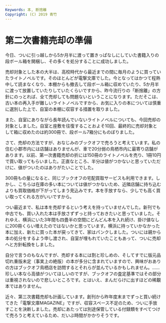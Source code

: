 ```yaml
---
Keywords: 本, 断捨離
Copyright: (C) 2019 青竹
---
```


# 第二次書籍売却の準備

今日、ついに引っ越しから5か月半に渡って置きっぱなしにしていた書籍入りの段ボール箱を開梱し、その多くを処分することに成功しました。

売却対象とした本の大半は、高校時代から最近までの間に毎月のように買っていたライトノベルです。そのほとんどが電撃文庫でした。今となってはかつて程熱中して読まなくなり、本棚からも撤去して段ボール箱に収めていたり、5か月半に渡って放置していたりしていたくらいですから、昨今流行りの「断捨離」の方針にのっとれば、全て売却しても問題ないということになります。ただそこは、古い本の再入手が難しいライトノベルですから、お気に入りの本については慎重に選別した上で、自室の本棚に収容する措置を取りました。

また、自室にありながら長年読んでいないライトノベルについても、今回売却の対象としました。自室と座敷を往復することおよそ10回、最終的に売却対象として箱に収めたのは約300冊で、段ボール7箱分にものぼりました。

さて、売却の方法ですが、おなじみのブックオフで売ろうと考えています。私の住む小郡市内には店舗はありませんが、車で20分弱の鳥栖市内に最寄り店舗があります。以前、第一次書籍売却の折には150冊のライトノベルを売り、1冊10円で買い取ってもらいました。正直なところ、半分は値がつかないと思っていただけに、値がついたのはありがたいことでした。

300冊もの量になると、同じブックオフの宅配買取サービスも利用できます。しかし、こちらは在庫の多い本については値がつかないため、近隣店舗に持ち込むよりも買取価格が下がってしまう見込みです。本を手放すなら、少しでも高く買い取ってくれる方がいいですから。

つい最近まで、私は本を売却するという考えを持っていませんでした。新刊でも中古でも、買い入れた本は手放さずずっと持っておきたいと思っていました。それゆえ、横浜にいた3年間も四畳半の空間にどんどん本を入れ続け、掛け値なしに200冊くらい増えたのではないかと思っています。横浜に持っていかなかった本に加え、新たに買った本が戻ってきて、家はパンクしました。ついには親から本の処分をするよう申し渡され、自室が埋もれていたこともあって、ついに売却へと方針転換をしました。

自分で言うのもなんですが、売却する本には割と珍しめの、そしてすでに版元品切れ重版未定（事実上の絶版）の本が多分に含まれていますので、興味がおありの方はブックオフ鳥栖店を訪問するとそれらが並んでいるかもしれません。……珍しい本なら高値がついてほしいのですが、ブックオフの査定基準ではその部分は重視されないので悲しいところです。とはいえ、まんだらけに出すほどの稀覯本ではありません。

近々、第三次書籍売却も計画しています。創刊から昨年度末までずっと買い続けてきた「電撃文庫MAGAZINE」ですが、収容スペース不足のため、ついに手放すことを決断しました。売却にあたっては別途保管している付録類をすべてつけて売ろうと考えているため、だいぶ時間がかかりそうです。
